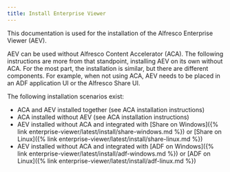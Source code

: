 ```yaml
---
title: Install Enterprise Viewer
---
```

This documentation is used for the installation of the Alfresco Enterprise Viewer (AEV).

AEV can be used without Alfresco Content Accelerator (ACA). The following instructions are more from that standpoint, 
installing AEV on its own without ACA. For the most part, the installation is similar, but there are different 
components. For example, when not using ACA, AEV needs to be placed in an ADF application UI or the Alfresco Share UI.

The following installation scenarios exist:

* ACA and AEV installed together (see ACA installation instructions)
* ACA installed without AEV (see ACA installation instructions)
* AEV installed without ACA and integrated with [Share on Windows]({% link enterprise-viewer/latest/install/share-windows.md %}) or [Share on Linux]({% link enterprise-viewer/latest/install/share-linux.md %})
* AEV installed without ACA and integrated with [ADF on Windows]({% link enterprise-viewer/latest/install/adf-windows.md %}) or [ADF on Linux]({% link enterprise-viewer/latest/install/adf-linux.md %})
